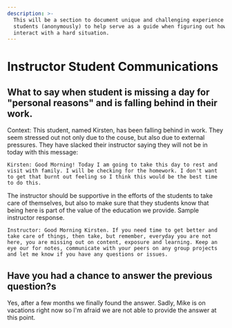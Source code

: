 ```yaml
---
description: >-
  This will be a section to document unique and challenging experience with
  students (anonymously) to help serve as a guide when figuring out how to
  interact with a hard situation.
---
```


# Instructor Student Communications

## What to say when student is missing a day for "personal reasons" and is falling behind in their work.

Context: This student, named  Kirsten, has been falling behind in work. They seem stressed out not only due to the couse, but also due to external pressures. They have slacked their instructor saying they will not be in today with this message: 

`Kirsten: Good Morning! Today I am going to take this day to rest and visit with family. I will be checking for the homework. I don't want to get that burnt out feeling so I think this would be the best time to do this.`

The instructor should be supportive in the efforts of the students to take care of themselves, but also to make sure that they students know that being here is part of the value of the education we provide. Sample instructor response.

`Instructor: Good Morning Kirsten. If you need time to get better and take care of things, then take, but remember, everyday you are not here, you are missing out on content, exposure and learning. Keep an eye our for notes, communicate with your peers on any group projects and let me know if you have any questions or issues.`

 

## Have you had a chance to answer the previous question?s

Yes, after a few months we finally found the answer. Sadly, Mike is on vacations right now so I'm afraid we are not able to provide the answer at this point.



